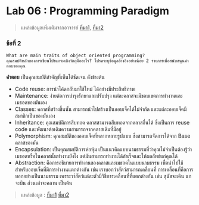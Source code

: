 # Lab 06 : Programming Paradigm
> แหล่งข้อมูลเพิ่มเติมจากอาจารย์ [ที่มา1](https://cs.lmu.edu/~ray/notes/paradigms/), [ที่มา2](https://www.youtube.com/watch?v=3TBq__oKUzk&ab_channel=Confreaks)

### ข้อที่ 2
```
What are main traits of object oriented programming?
คุณสมบัติหลักของการเขียนโปรแกรมเชิงวัตถุคืออะไร? โปรดระบุข้อมูลอ้างอิงอย่างน้อย 2 รายการเพื่อสนับสนุนคำตอบของคุณ
```
**คำตอบ** เป็นคุณสมบัติสำคัญที่เห็นได้ชัดเจน ดังข้างต้น 
  - Code reuse: การนำโค้ดกลับมาใช้ใหม่ ได้อย่างมีประสิทธิภาพ
  - Maintenance: ง่ายต่อการบำรุงรักษาและปรับปรุง แต่ละคลาสจะมีขอบเขตการทำงานและเมธอดของมันเอง
  - Classes: คลาสที่สร้างขึ้นนั้น สามารถนำไปสร้างเป็นออบเจ็คได้ไม่จำกัด และแต่ละออบเจ็คมีสมาชิกเป็นของมันเอง
  - Inheritance: คุณสมบัติการสืบทอด คลาสสามารถสืบทอดจากคลาสอื่นได้ ซึ่งเป็นการ reuse code และพัฒนาต่อเดิมความสามารถจากคลาสเดิมที่มีอยู่
  - Polymorphism: คุณสมบัติของออบเจ็คที่หลากหลายรูปแบบ ซึ่งสามารถจัดการได้จาก Base คลาสของมัน
  - Encapsulation: เป็นคุณสมบัติการห่อหุ้ม เป็นแนวคิดแบบนามธรรมที่ว่าคุณไม่จำเป็นต้องรู้ว่าเมธอดหรือในคลาสนั้นทำงานยังไง แต่มันสามารถทำงานได้สำเร็จและให้ผลลัพธ์แก่คุณได้
  - Abstraction: คือการอธิบายการทำงานของคลาสและเมธอดในแบบนามธรรม เพื่อนำไปใช้สำหรับออบเจ็คที่มีการทำงานแตกต่างกัน เช่น เราบอกว่าสัตว์สามารถเคลื่อนที่ การเคลื่อนที่คือการบอกอย่างเป็นนามธรรม เพราะวา่สัตว์แต่ละตัวมีวิธีการเคลื่อนที่ที่แตกต่างกัน เช่น สุนัขจะเดิน นกจะบิน ส่วนเต่าจะคลาน เป็นต้น
  
> แหล่งข้อมูล : [ที่มา1](http://marcuscode.com/lang/java/object-oriented-programming) [ที่มา2](http://courseware.npru.ac.th/course2.php?course=16)

